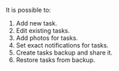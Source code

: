 It is possible to:
1. Add new task.
2. Edit existing tasks.
3. Add photos for tasks.
4. Set exact notifications for tasks.
5. Create tasks backup and share it.
6. Restore tasks from backup.
